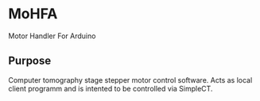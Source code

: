 # MoHFA
Motor Handler For Arduino

## Purpose
Computer tomography stage stepper motor control software. Acts as local client programm and is intented to be controlled via SimpleCT. 
